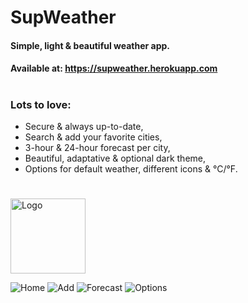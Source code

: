 # SupWeather
#### Simple, light & beautiful weather app.
#### Available at: https://supweather.herokuapp.com

# 
### Lots to love:
- Secure & always up-to-date,
- Search & add your favorite cities,
- 3-hour & 24-hour forecast per city,
- Beautiful, adaptative & optional dark theme,
- Options for default weather, different icons & °C/°F.

# 
<img src="https://user-images.githubusercontent.com/27915933/115994559-cd8c2e80-a5d7-11eb-8e6c-85864c9e7979.png" alt="Logo" width="120px">

![Home](https://user-images.githubusercontent.com/27915933/115994748-88b4c780-a5d8-11eb-8845-3e774964e0a5.png)
![Add](https://user-images.githubusercontent.com/27915933/115994763-923e2f80-a5d8-11eb-8593-0f993eff13be.png)
![Forecast](https://user-images.githubusercontent.com/27915933/115994778-abdf7700-a5d8-11eb-9c51-928fded142e2.png)
![Options](https://user-images.githubusercontent.com/27915933/115994786-b7cb3900-a5d8-11eb-8151-3d22ec6558f7.png)
